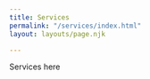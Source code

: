 ```yaml
---
title: Services
permalink: "/services/index.html"
layout: layouts/page.njk

---
```

Services here

<img scr="images/demo-image-2.jpg" />